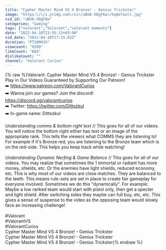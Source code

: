 ```yaml
---
title: "Cypher Master Mind VS 4 Bronze! - Genius Trickster"
image: "https:\/\/i.ytimg.com\/vi\/uBU6-X8gF6w\/hqdefault.jpg"
vid_id: "uBU6-X8gF6w"
categories: "Gaming"
tags: ["valorant","Valorant","valorant moments"]
date: "2022-04-10T23:55:13+03:00"
vid_date: "2022-04-10T17:15:02Z"
duration: "PT18M43S"
viewcount: "9399"
likeCount: "684"
dislikeCount: ""
channel: "Valorant Curios"
---
```

{% raw %}Valorant: Cypher Master Mind VS 4 Bronze! - Genius Trickster<br />Play in Our Videos Guaranteed by Supporting Our Patreon!<br />➡️ <a rel="nofollow" target="blank" href="https://www.patreon.com/ValorantCurios">https://www.patreon.com/ValorantCurios</a><br />➡️ Wanna join our games? Join the discord! <a rel="nofollow" target="blank" href="https://discord.gg/valorantcurios">https://discord.gg/valorantcurios</a><br />➡️ Twitter: <a rel="nofollow" target="blank" href="https://twitter.com/Dittozkul">https://twitter.com/Dittozkul</a><br />➡️ In-game name: Dittozkul<br /><br />*Understanding comms &amp; bottom right text* // This goes for all of our videos. You will notice the bottom right either has text or an image of the appropriate rank. This tells the viewers what COMMS they are listening to! For example if it's Bronze red, you are listening to the Bronze team which is on the red-side. This helps you keep track while watching!<br /><br />*Understanding Dynamic Nerfing &amp; Game Balance* // This goes for all of our videos. You may realize that sometimes the 1 immortal or radiant has more money, shields, etc. Or the enemies have light shields, reduced economy, etc. This is why most of our videos are close matches. They are balanced to the teeth. This means rule-sets are set in place to create fair gameplay for everyone involved. Sometimes we do this &quot;dynamically&quot;. For example: Maybe a low ranked team would start with pistol only, then get a specter and light shield. After switching sides they maybe can full buy, etc, etc. This gives a sense of suspense to the video as the opposing team would slowly face an increasing challenge!<br /><br />#Valorant<br />#ValorantVS<br />#ValorantCurios<br />Cypher Master Mind VS 4 Bronze! - Genius Trickster<br />Cypher Master Mind VS 4 Bronze! - Genius Trickster<br />Cypher Master Mind VS 4 Bronze! - Genius Trickster{% endraw %}
